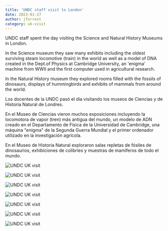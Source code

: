 ```yaml
---
title: 'UNDC staff visit to London'
date: 2023-01-27
author: jforrest
category: uk-visit
---
```



UNDC staff spent the day visiting the Science and Natural History Museums in London. 

In the Science museum they saw many exhibits including the oldest surviving steam locomotive (train) in the world as well as a model of DNA created in the Dept.of Physics at Cambridge University, an 'enigma' machine from WWII and the first computer used in agricultural research.

In the Natural History museum they explored rooms filled with the fossils of dinosaurs, displays of hummingbirds and exhibits of mammals from around the world.


Los docentes de la UNDC pasó el día visitando los museos de Ciencias y de Historia Natural de Londres. 

En el Museo de Ciencias vieron muchos exposiciones incluyendo la locomotora de vapor (tren) más antigua del mundo, un modelo de ADN creado en el Departamento de Física de la Universidad de Cambridge, una máquina "enigma" de la Segunda Guerra Mundial y el primer ordenador utilizado en la investigación agrícola.

En el Museo de Historia Natural exploraron salas repletas de fósiles de dinosaurios, exhibiciones de colibríes y muestras de mamíferos de todo el mundo.


![UNDC UK visit](/assets/posts/Science1.jpg)

![UNDC UK visit](/assets/posts/Science2.jpg)

![UNDC UK visit](/assets/posts/Science3.jpg)

![UNDC UK visit](/assets/posts/Science4.jpg)

![UNDC UK visit](/assets/posts/Natural1.jpg)

![UNDC UK visit](/assets/posts/Natural2.jpg)

![UNDC UK visit](/assets/posts/Natural3.jpg)

